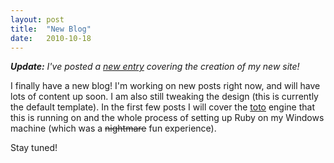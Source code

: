 ```yaml
---
layout: post
title:  "New Blog"
date:   2010-10-18
---
```


*__Update:__ I've posted a [new entry][newentry] covering the creation of my new site!*

I finally have a new blog!  I'm working on new posts right now, and will have lots of content up soon.  I
am also still tweaking the design (this is currently the default template).  In the first few posts
I will cover the [toto] engine that this is running on and the whole process of setting up Ruby on my
Windows machine (which was a <del>nightmare</del> fun experience).

Stay tuned!

[newentry]: http://mkchandler.com/2010/11/19/creating-my-new-site/
[toto]: http://cloudhead.io/toto "toto"
